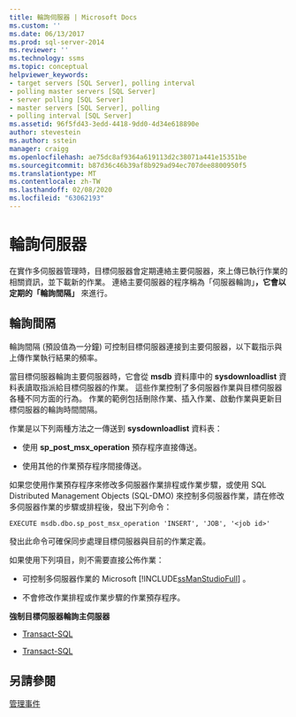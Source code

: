 ```yaml
---
title: 輪詢伺服器 | Microsoft Docs
ms.custom: ''
ms.date: 06/13/2017
ms.prod: sql-server-2014
ms.reviewer: ''
ms.technology: ssms
ms.topic: conceptual
helpviewer_keywords:
- target servers [SQL Server], polling interval
- polling master servers [SQL Server]
- server polling [SQL Server]
- master servers [SQL Server], polling
- polling interval [SQL Server]
ms.assetid: 96f5fd43-3edd-4418-9dd0-4d34e618890e
author: stevestein
ms.author: sstein
manager: craigg
ms.openlocfilehash: ae75dc8af9364a619113d2c38071a441e15351be
ms.sourcegitcommit: b87d36c46b39af8b929ad94ec707dee8800950f5
ms.translationtype: MT
ms.contentlocale: zh-TW
ms.lasthandoff: 02/08/2020
ms.locfileid: "63062193"
---
```

# <a name="poll-servers"></a>輪詢伺服器
  在實作多伺服器管理時，目標伺服器會定期連絡主要伺服器，來上傳已執行作業的相關資訊，並下載新的作業。 連絡主要伺服器的程序稱為「伺服器輪詢」**，它會以定期的「輪詢間隔」** 來進行。  
  
## <a name="polling-intervals"></a>輪詢間隔  
 輪詢間隔 (預設值為一分鐘) 可控制目標伺服器連接到主要伺服器，以下載指示與上傳作業執行結果的頻率。  
  
 當目標伺服器輪詢主要伺服器時，它會從 **msdb** 資料庫中的 **sysdownloadlist** 資料表讀取指派給目標伺服器的作業。 這些作業控制了多伺服器作業與目標伺服器各種不同方面的行為。 作業的範例包括刪除作業、插入作業、啟動作業與更新目標伺服器的輪詢時間間隔。  
  
 作業是以下列兩種方法之一傳送到 **sysdownloadlist** 資料表：  
  
-   使用 **sp_post_msx_operation** 預存程序直接傳送。  
  
-   使用其他的作業預存程序間接傳送。  
  
 如果您使用作業預存程序來修改多伺服器作業排程或作業步驟，或使用 SQL Distributed Management Objects (SQL-DMO) 來控制多伺服器作業，請在修改多伺服器作業的步驟或排程後，發出下列命令：  
  
```  
EXECUTE msdb.dbo.sp_post_msx_operation 'INSERT', 'JOB', '<job id>'  
```  
  
 發出此命令可確保同步處理目標伺服器與目前的作業定義。  
  
 如果使用下列項目，則不需要直接公佈作業：  
  
-   可控制多伺服器作業的 Microsoft [!INCLUDE[ssManStudioFull](../../includes/ssmanstudiofull-md.md)] 。  
  
-   不會修改作業排程或作業步驟的作業預存程序。  
  
 **強制目標伺服器輪詢主伺服器**  
  
-   [Transact-SQL](force-a-target-server-to-poll-the-master-server.md)  
  
-   [Transact-SQL](/sql/relational-databases/system-stored-procedures/sp-post-msx-operation-transact-sql)  
  
## <a name="see-also"></a>另請參閱  
 [管理事件](manage-events.md)  
  
  
